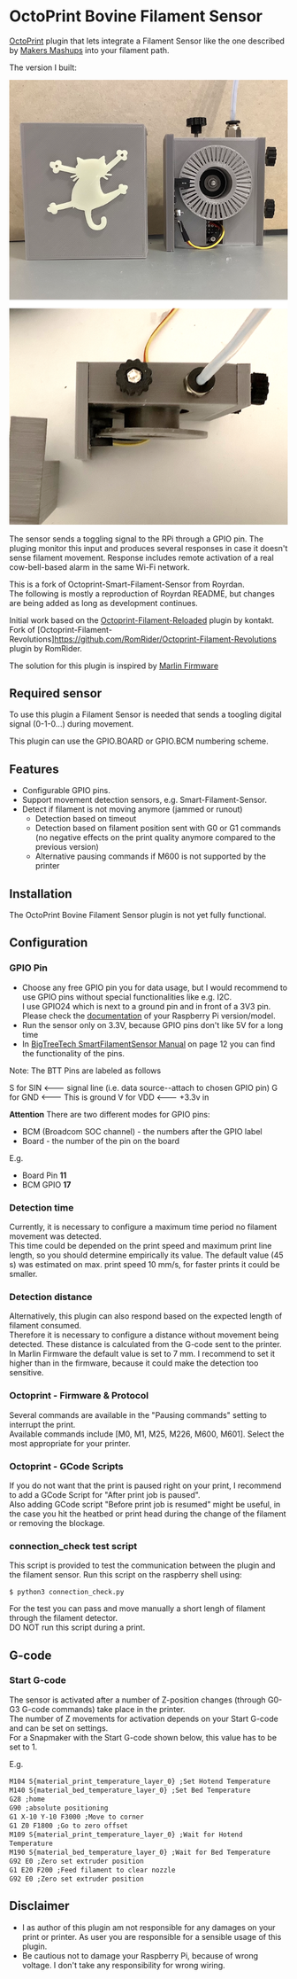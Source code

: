 # OctoPrint Bovine Filament Sensor

[OctoPrint](http://octoprint.org/) plugin that lets integrate a Filament Sensor
like the one described by [Makers Mashups](https://youtu.be/v2mQ4X1J3cs) into your filament path.

The version I built:

![My sensor parametric design (OpenScad)](./extras/pics/filament_sensor.png)

The sensor sends a toggling signal to the RPi through a GPIO pin.
The pluging monitor this input and produces several responses in case 
it doesn't sense filament movement.
Response includes remote activation of a real cow-bell-based alarm in the same Wi-Fi network.

This is a fork of Octoprint-Smart-Filament-Sensor from Royrdan.  
The following is mostly a reproduction of Royrdan README, but changes are being added as long as development continues.


Initial work based on the [Octoprint-Filament-Reloaded](https://github.com/kontakt/Octoprint-Filament-Reloaded) plugin by kontakt.
Fork of [Octoprint-Filament-Revolutions]https://github.com/RomRider/Octoprint-Filament-Revolutions plugin by RomRider.

The solution for this plugin is inspired by [Marlin Firmware](https://github.com/MarlinFirmware/Marlin)

## Required sensor

To use this plugin a Filament Sensor is needed that sends a toogling digital signal (0-1-0...) during movement.

This plugin can use the GPIO.BOARD or GPIO.BCM numbering scheme.

## Features

* Configurable GPIO pins.
* Support movement detection sensors, e.g. Smart-Filament-Sensor.
* Detect if filament is not moving anymore (jammed or runout)
    * Detection based on timeout
    * Detection based on filament position sent with G0 or G1 commands (no negative effects on the print quality anymore compared to the previous version)
    * Alternative pausing commands if M600 is not supported by the printer

## Installation

The OctoPrint Bovine Filament Sensor plugin is not yet fully functional.

## Configuration
### GPIO Pin
* Choose any free GPIO pin you for data usage, but I would recommend to use GPIO pins without special functionalities like e.g. I2C.  
  I use GPIO24 which is next to a ground pin and in front of a 3V3 pin.  
  Please check the [documentation](https://www.raspberrypi.org/documentation/usage/gpio/) of your Raspberry Pi version/model. 
* Run the sensor only on 3.3V, because GPIO pins don't like 5V for a long time
* In [BigTreeTech SmartFilamentSensor Manual](https://github.com/bigtreetech/smart-filament-detection-module/tree/master/manual) on page 12 you can find the functionality of the pins.


Note: The BTT Pins are labeled as follows

S for SIN  <--- signal line (i.e. data source--attach to chosen GPIO pin)
G for GND  <--- This is ground 
V for VDD  <---  +3.3v in

**Attention**
There are two different modes for GPIO pins:
* BCM (Broadcom SOC channel) - the numbers after the GPIO label
* Board - the number of the pin on the board

E.g.
* Board Pin **11**
* BCM GPIO **17**

### Detection time
Currently, it is necessary to configure a maximum time period no filament movement was detected.   
This time could be depended on the print speed and maximum print line length, so you should determine empirically its value.
The default value (45 s) was estimated on max. print speed 10 mm/s, for faster prints it could be smaller.

### Detection distance
Alternatively, this plugin can also respond based on the expected length of filament consumed.  
Therefore it is necessary to configure a distance without movement being detected. 
These distance is calculated from the G-code sent to the printer.  
In Marlin Firmware the default value is set to 7 mm. I recommend to set it higher than in the firmware, because it could make the detection too sensitive.

### Octoprint - Firmware & Protocol
Several commands are available in the "Pausing commands" setting to interrupt the print.  
Available commands include [M0, M1, M25, M226, M600, M601]. Select the most appropriate for your printer.  

### Octoprint - GCode Scripts
If you do not want that the print is paused right on your print, I recommend to add a GCode Script for "After print job is paused".  
Also adding GCode script "Before print job is resumed" might be useful, in the case you hit the heatbed or print head during the change of the filament or removing the blockage.

### connection_check test script
This script is provided to test the communication between the plugin and the filament sensor.
Run this script on the raspberry shell using:  

    $ python3 connection_check.py  
For the test you can pass and move manually a short lengh of filament through the filament detector.   
DO NOT run this script during a print.

## G-code
### Start G-code
The sensor is activated after a number of Z-position changes (through G0-G3 G-code commands) take place in the printer.  
The number of Z movements for activation depends on your Start G-code and can be set on settings.  
For a Snapmaker with the Start G-code shown below, this value has to be set to 1.

E.g.
```
M104 S{material_print_temperature_layer_0} ;Set Hotend Temperature
M140 S{material_bed_temperature_layer_0} ;Set Bed Temperature
G28 ;home
G90 ;absolute positioning
G1 X-10 Y-10 F3000 ;Move to corner 
G1 Z0 F1800 ;Go to zero offset
M109 S{material_print_temperature_layer_0} ;Wait for Hotend Temperature
M190 S{material_bed_temperature_layer_0} ;Wait for Bed Temperature
G92 E0 ;Zero set extruder position
G1 E20 F200 ;Feed filament to clear nozzle
G92 E0 ;Zero set extruder position
```

## Disclaimer
* I as author of this plugin am not responsible for any damages on your print or printer. As user you are responsible for a sensible usage of this plugin.
* Be cautious not to damage your Raspberry Pi, because of wrong voltage. I don't take any responsibility for wrong wiring.

